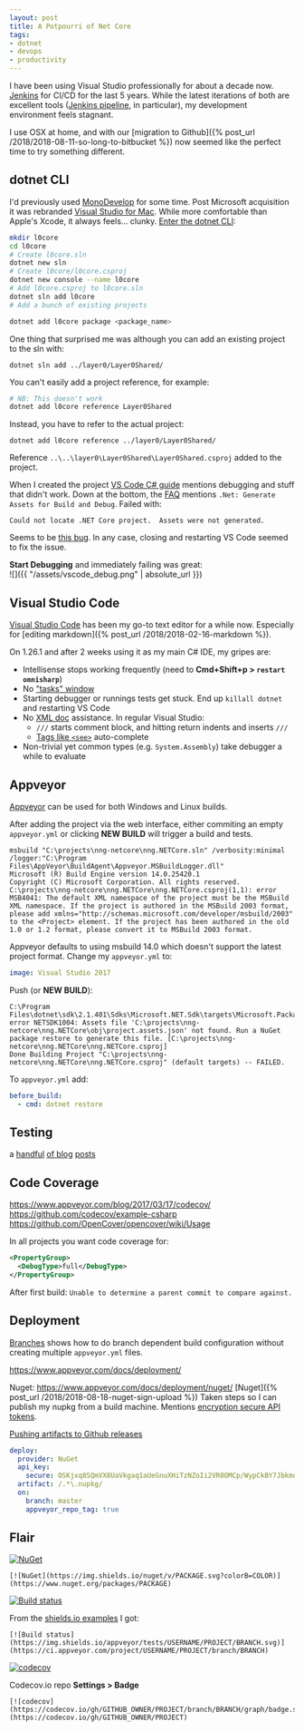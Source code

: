 ```yaml
---
layout: post
title: A Potpourri of Net Core
tags:
- dotnet
- devops
- productivity
---
```


I have been using Visual Studio professionally for about a decade now.  [Jenkins](https://jenkins.io/) for CI/CD for the last 5 years.  While the latest iterations of both are excellent tools ([Jenkins pipeline](https://jenkins.io/solutions/pipeline/), in particular), my development environment feels stagnant.

I use OSX at home, and with our [migration to Github]({% post_url /2018/2018-08-11-so-long-to-bitbucket %}) now seemed like the perfect time to try something different.

## dotnet CLI

I'd previously used [MonoDevelop](https://www.monodevelop.com/) for some time.  Post Microsoft acquisition it was rebranded [Visual Studio for Mac](https://docs.microsoft.com/en-us/visualstudio/mac/).  While more comfortable than Apple's Xcode, it always feels... clunky.  [Enter the dotnet CLI](https://docs.microsoft.com/en-us/dotnet/core/tools/?tabs=netcore2x):

```bash
mkdir l0core
cd l0core
# Create l0core.sln
dotnet new sln
# Create l0core/l0core.csproj
dotnet new console --name l0core
# Add l0core.csproj to l0core.sln
dotnet sln add l0core
# Add a bunch of existing projects

dotnet add l0core package <package_name>
```

One thing that surprised me was although you can add an existing project to the sln with:
```
dotnet sln add ../layer0/Layer0Shared/
```
You can't easily add a project reference, for example:
```bash
# NB: This doesn't work
dotnet add l0core reference Layer0Shared
```

Instead, you have to refer to the actual project:
```
dotnet add l0core reference ../layer0/Layer0Shared/
```

Reference `..\..\layer0\Layer0Shared\Layer0Shared.csproj` added to the project.

When I created the project [VS Code C# guide](https://docs.microsoft.com/en-us/dotnet/core/tutorials/with-visual-studio-code#faq) mentions debugging and stuff that didn't work.  Down at the bottom, the [FAQ](https://docs.microsoft.com/en-us/dotnet/core/tutorials/with-visual-studio-code#faq) mentions `.Net: Generate Assets for Build and Debug`.  Failed with:
```
Could not locate .NET Core project.  Assets were not generated.
```

Seems to be [this bug](https://github.com/OmniSharp/omnisharp-vscode/issues/1425).  In any case, closing and restarting VS Code seemed to fix the issue.

__Start Debugging__ and immediately failing was great:  
![]({{ "/assets/vscode_debug.png" | absolute_url }})

## Visual Studio Code

[Visual Studio Code](https://code.visualstudio.com/) has been my go-to text editor for a while now.  Especially for [editing markdown]({% post_url /2018/2018-02-16-markdown %}).

On 1.26.1 and after 2 weeks using it as my main C# IDE, my gripes are:
- Intellisense stops working frequently (need to __Cmd+Shift+p > `restart omnisharp`__)
- No ["tasks" window](https://docs.microsoft.com/en-us/visualstudio/debugger/using-the-tasks-window?view=vs-2017)
- Starting debugger or runnings tests get stuck.  End up `killall dotnet` and restarting VS Code
- No [XML doc](https://docs.microsoft.com/en-us/dotnet/csharp/programming-guide/xmldoc/xml-documentation-comments) assistance.  In regular Visual Studio:
  * `///` starts comment block, and hitting return indents and inserts `///`
  * [Tags like `<see>`](https://docs.microsoft.com/en-us/dotnet/csharp/programming-guide/xmldoc/recommended-tags-for-documentation-comments) auto-complete
- Non-trivial yet common types (e.g. `System.Assembly`) take debugger a while to evaluate


## Appveyor

[Appveyor](https://www.appveyor.com/) can be used for both Windows and Linux builds.

After adding the project via the web interface, either commiting an empty `appveyor.yml` or clicking __NEW BUILD__ will trigger a build and tests.

```
msbuild "C:\projects\nng-netcore\nng.NETCore.sln" /verbosity:minimal /logger:"C:\Program Files\AppVeyor\BuildAgent\Appveyor.MSBuildLogger.dll"
Microsoft (R) Build Engine version 14.0.25420.1
Copyright (C) Microsoft Corporation. All rights reserved.
C:\projects\nng-netcore\nng.NETCore\nng.NETCore.csproj(1,1): error MSB4041: The default XML namespace of the project must be the MSBuild XML namespace. If the project is authored in the MSBuild 2003 format, please add xmlns="http://schemas.microsoft.com/developer/msbuild/2003" to the <Project> element. If the project has been authored in the old 1.0 or 1.2 format, please convert it to MSBuild 2003 format.
```

Appveyor defaults to using msbuild 14.0 which doesn't support the latest project format.  Change my `appveyor.yml` to:
```yml
image: Visual Studio 2017
```

Push (or __NEW BUILD__):
```
C:\Program Files\dotnet\sdk\2.1.401\Sdks\Microsoft.NET.Sdk\targets\Microsoft.PackageDependencyResolution.targets(198,5): error NETSDK1004: Assets file 'C:\projects\nng-netcore\nng.NETCore\obj\project.assets.json' not found. Run a NuGet package restore to generate this file. [C:\projects\nng-netcore\nng.NETCore\nng.NETCore.csproj]
Done Building Project "C:\projects\nng-netcore\nng.NETCore\nng.NETCore.csproj" (default targets) -- FAILED.
```

To `appveyor.yml` add:
```yml
before_build:
  - cmd: dotnet restore
```


## Testing

a [handful](https://andrewlock.net/creating-parameterised-tests-in-xunit-with-inlinedata-classdata-and-memberdata/) [of blog](http://hamidmosalla.com/2017/02/25/xunit-theory-working-with-inlinedata-memberdata-classdata/) [posts](http://ikeptwalking.com/writing-data-driven-tests-using-xunit/)


## Code Coverage

https://www.appveyor.com/blog/2017/03/17/codecov/
https://github.com/codecov/example-csharp
https://github.com/OpenCover/opencover/wiki/Usage

In all projects you want code coverage for:
```xml
<PropertyGroup>
  <DebugType>full</DebugType>
</PropertyGroup>
```

After first build:
`Unable to determine a parent commit to compare against.`

## Deployment

[Branches](https://www.appveyor.com/docs/branches/) shows how to do branch dependent build configuration without creating multiple `appveyor.yml` files.

https://www.appveyor.com/docs/deployment/

Nuget: https://www.appveyor.com/docs/deployment/nuget/
[Nuget]({% post_url /2018/2018-08-18-nuget-sign-upload %}) Taken steps so I can publish my nupkg from a build machine.  Mentions [encryption secure API tokens](https://ci.appveyor.com/tools/encrypt).

[Pushing artifacts to Github releases](https://www.appveyor.com/docs/deployment/github/#configuring-in-appveyoryml)

```yml
deploy:
  provider: NuGet
  api_key:
    secure: OSKjxq8SQmVX8UaVkgaq1aUeGnuXHiTzNZoIi2VR0OMCp/WypCkBY7JbkmoKz497
  artifact: /.*\.nupkg/
  on:
    branch: master
    appveyor_repo_tag: true
```

## Flair

[![NuGet](https://img.shields.io/nuget/v/Subor.nng.NETCore.svg?colorB=brightgreen)](https://www.nuget.org/packages/Subor.nng.NETCore)
```
[![NuGet](https://img.shields.io/nuget/v/PACKAGE.svg?colorB=COLOR)](https://www.nuget.org/packages/PACKAGE)
```

[![Build status](https://img.shields.io/appveyor/tests/jake-ruyi/nng-netcore/master.svg)](https://ci.appveyor.com/project/jake-ruyi/nng-netcore/branch/master)

From the [shields.io examples](https://shields.io/#/examples/build) I got:
```
[![Build status](https://img.shields.io/appveyor/tests/USERNAME/PROJECT/BRANCH.svg)](https://ci.appveyor.com/project/USERNAME/PROJECT/branch/BRANCH)
```

[![codecov](https://codecov.io/gh/subor/nng.NETCore/branch/master/graph/badge.svg)](https://codecov.io/gh/subor/nng.NETCore)

Codecov.io repo __Settings > Badge__
```
[![codecov](https://codecov.io/gh/GITHUB_OWNER/PROJECT/branch/BRANCH/graph/badge.svg)](https://codecov.io/gh/GITHUB_OWNER/PROJECT)
```
